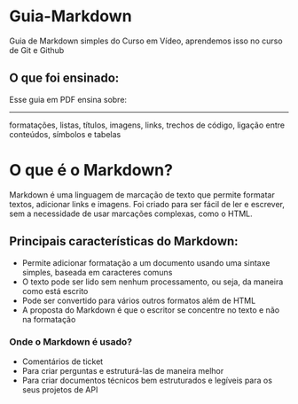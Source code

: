 # Guia-Markdown
Guia de Markdown simples do Curso em Vídeo, aprendemos isso no curso de Git e Github

## O que foi ensinado:

Esse guia em PDF ensina sobre:
***
formatações, listas, títulos, imagens, links, trechos de código, ligação entre conteúdos, símbolos e tabelas

# O que é o Markdown?

Markdown é uma linguagem de marcação de texto que permite formatar textos, adicionar links e imagens. Foi criado para ser fácil de ler e escrever, sem a necessidade de usar marcações complexas, como o HTML. 
## Principais características do Markdown:
* Permite adicionar formatação a um documento usando uma sintaxe simples, baseada em caracteres comuns 
* O texto pode ser lido sem nenhum processamento, ou seja, da maneira como está escrito 
* Pode ser convertido para vários outros formatos além de HTML 
* A proposta do Markdown é que o escritor se concentre no texto e não na formatação 
### Onde o Markdown é usado? 

* Comentários de ticket
* Para criar perguntas e estruturá-las de maneira melhor
* Para criar documentos técnicos bem estruturados e legíveis para os seus projetos de API
